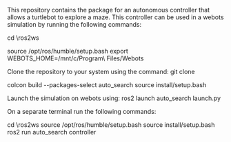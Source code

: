 This repository contains the package for an autonomous controller that allows a turtlebot to explore a maze. This controller can be used in a webots simulation by running the following commands:

cd \ros2ws

source /opt/ros/humble/setup.bash
export WEBOTS_HOME=/mnt/c/Program\ Files/Webots

Clone the repository to your system using the command:
git clone

colcon build --packages-select auto_search
source install/setup.bash

Launch the simulation on webots using:
ros2 launch auto_search launch.py


On a separate terminal run the following commands:

cd \ros2ws
source /opt/ros/humble/setup.bash
source install/setup.bash
ros2 run auto_search controller






